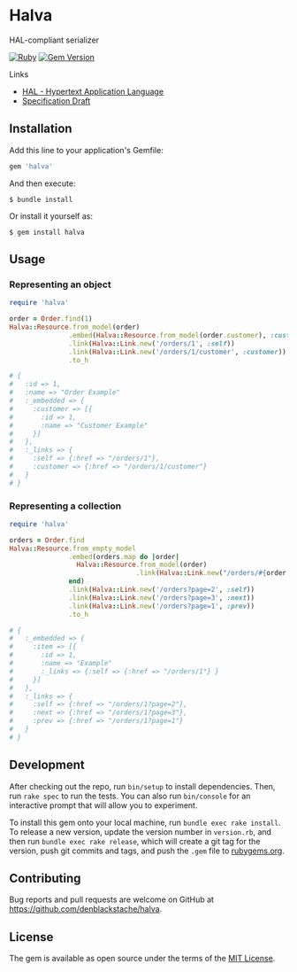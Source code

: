 # Halva

HAL-compliant serializer

[![Ruby](https://github.com/denblackstache/halva/actions/workflows/main.yml/badge.svg)](https://github.com/denblackstache/halva/actions/workflows/main.yml) [![Gem Version](https://badge.fury.io/rb/halva.svg)](https://badge.fury.io/rb/halva)

Links
* [HAL - Hypertext Application Language](https://stateless.co/hal_specification.html)
* [Specification Draft](https://datatracker.ietf.org/doc/html/draft-kelly-json-hal-08)

## Installation

Add this line to your application's Gemfile:

```ruby
gem 'halva'
```

And then execute:

    $ bundle install

Or install it yourself as:

    $ gem install halva

## Usage

### Representing an object

```ruby
require 'halva'

order = Order.find(1)
Halva::Resource.from_model(order)
               .embed(Halva::Resource.from_model(order.customer), :customer)
               .link(Halva::Link.new('/orders/1', :self))
               .link(Halva::Link.new('/orders/1/customer', :customer))
               .to_h

# {
#   :id => 1, 
#   :name => "Order Example"
#   :_embedded => {
#     :customer => [{
#       :id => 1, 
#       :name => "Customer Example"
#     }]
#   }, 
#   :_links => { 
#     :self => {:href => "/orders/1"}, 
#     :customer => {:href => "/orders/1/customer"} 
#   }
# }
```

### Representing a collection

```ruby
require 'halva'

orders = Order.find
Halva::Resource.from_empty_model
               .embed(orders.map do |order|
                 Halva::Resource.from_model(order)
                                .link(Halva::Link.new("/orders/#{order.id}", :self))
               end)
               .link(Halva::Link.new('/orders?page=2', :self))
               .link(Halva::Link.new('/orders?page=3', :next))
               .link(Halva::Link.new('/orders?page=1', :prev))
               .to_h

# {
#   :_embedded => {
#     :item => [{
#       :id => 1, 
#       :name => "Example"
#       :_links => {:self => {:href => "/orders/1"} }
#     }]
#   }, 
#   :_links => { 
#     :self => {:href => "/orders/1?page=2"}, 
#     :next => {:href => "/orders/1?page=3"}, 
#     :prev => {:href => "/orders/1?page=1"}
#   }
# }

```

## Development

After checking out the repo, run `bin/setup` to install dependencies. Then, run `rake spec` to run the tests. You can also run `bin/console` for an interactive prompt that will allow you to experiment.

To install this gem onto your local machine, run `bundle exec rake install`. To release a new version, update the version number in `version.rb`, and then run `bundle exec rake release`, which will create a git tag for the version, push git commits and tags, and push the `.gem` file to [rubygems.org](https://rubygems.org).

## Contributing

Bug reports and pull requests are welcome on GitHub at https://github.com/denblackstache/halva.


## License

The gem is available as open source under the terms of the [MIT License](https://opensource.org/licenses/MIT).
